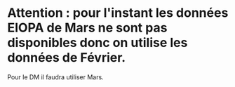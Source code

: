 # Attention : pour l'instant les données EIOPA de Mars ne sont pas disponibles donc on utilise les données de Février.
Pour le DM il faudra utiliser Mars.
